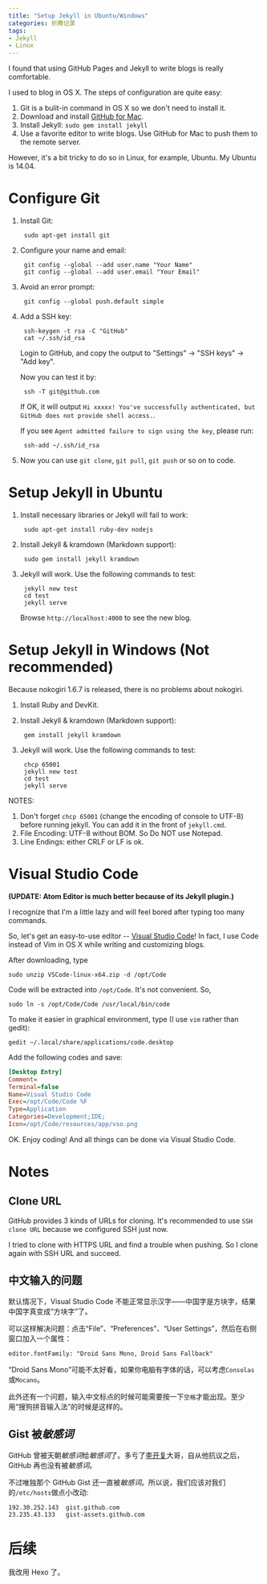 ```yaml
---
title: "Setup Jekyll in Ubuntu/Windows"
categories: 折腾记录
tags:
- Jekyll
- Linux
---
```

I found that using GitHub Pages and Jekyll to write blogs is really comfortable.

I used to blog in OS X. The steps of configuration are quite easy:

1. Git is a bulit-in command in OS X so we don't need to install it.
2. Download and install [GitHub for Mac](https://mac.github.com).
3. Install Jekyll: `sudo gem install jekyll`
4. Use a favorite editor to write blogs. Use GitHub for Mac to push them to the remote server.

However, it's a bit tricky to do so in Linux, for example, Ubuntu. My Ubuntu is 14.04.

# Configure Git

1. Install Git:

		sudo apt-get install git

2. Configure your name and email:

		git config --global --add user.name "Your Name"
		git config --global --add user.email "Your Email"

3. Avoid an error prompt:

		git config --global push.default simple

4. Add a SSH key:

		ssh-keygen -t rsa -C "GitHub"
		cat ~/.ssh/id_rsa

	Login to GitHub, and copy the output to "Settings" -> "SSH keys" -> "Add key".

	Now you can test it by:

		ssh -T git@github.com

	If OK, it will output `Hi xxxxx! You've successfully authenticated, but GitHub does not provide shell access.`.

	If you see `Agent admitted failure to sign using the key`, please run:

		ssh-add ~/.ssh/id_rsa

5. Now you can use `git clone`, `git pull`, `git push` or so on to code.

# Setup Jekyll in Ubuntu

1. Install necessary libraries or Jekyll will fail to work:

		sudo apt-get install ruby-dev nodejs

2. Install Jekyll & kramdown (Markdown support):

		sudo gem install jekyll kramdown

3. Jekyll will work. Use the following commands to test:

		jekyll new test
		cd test
		jekyll serve

	Browse `http://localhost:4000` to see the new blog.

# Setup Jekyll in Windows (Not recommended)

Because nokogiri 1.6.7 is released, there is no problems about nokogiri.

1. Install Ruby and DevKit.
2. Install Jekyll & kramdown (Markdown support):

		gem install jekyll kramdown

3. Jekyll will work. Use the following commands to test:

		chcp 65001
		jekyll new test
		cd test
		jekyll serve

NOTES:

1. Don't forget `chcp 65001` (change the encoding of console to UTF-8) before running jekyll. You can add it in the front of `jekyll.cmd`.
2. File Encoding: UTF-8 without BOM. So Do NOT use Notepad.
3. Line Endings: either CRLF or LF is ok.

# Visual Studio Code

**(UPDATE: Atom Editor is much better because of its Jekyll plugin.)**

I recognize that I'm a little lazy and will feel bored after typing too many commands.

So, let's get an easy-to-use editor -- [Visual Studio Code](https://code.visualstudio.com)! In fact, I use Code instead of Vim in OS X while writing and customizing blogs.

After downloading, type

	sudo unzip VSCode-linux-x64.zip -d /opt/Code

Code will be extracted into `/opt/Code`. It's not convenient. So,

	sudo ln -s /opt/Code/Code /usr/local/bin/code

To make it easier in graphical environment, type (I use `vim` rather than gedit):

	gedit ~/.local/share/applications/code.desktop

Add the following codes and save:

```ini
[Desktop Entry]
Comment=
Terminal=false
Name=Visual Studio Code
Exec=/opt/Code/Code %F
Type=Application
Categories=Development;IDE;
Icon=/opt/Code/resources/app/vso.png
```

OK. Enjoy coding! And all things can be done via Visual Studio Code.

# Notes

## Clone URL

GitHub provides 3 kinds of URLs for cloning. It's recommended to use `SSH clone URL` because we configured SSH just now.

I tried to clone with HTTPS URL and find a trouble when pushing. So I clone again with SSH URL and succeed.

## 中文输入的问题

默认情况下，Visual Studio Code 不能正常显示汉字——中国字是方块字，结果中国字真变成“方块字”了。

可以这样解决问题：点击“File”、“Preferences”、“User Settings”，然后在右侧窗口加入一个属性：

	editor.fontFamily: "Droid Sans Mono, Droid Sans Fallback"

“Droid Sans Mono”可能不太好看，如果你电脑有字体的话，可以考虑`Consolas`或`Mocano`。

此外还有一个问题，输入中文标点的时候可能需要按一下`空格`才能出现。至少用“搜狗拼音输入法”的时候是这样的。

## Gist 被*敏感词*

GitHub 曾被天朝*敏感词*给*敏感词*了。多亏了[李开复](http://weibo.com/kaifulee?stat_date=201301&page=4)大哥，自从他抗议之后，GitHub 再也没有被*敏感词*。

不过唯独那个 GitHub Gist 还一直被*敏感词*。所以说，我们应该对我们的`/etc/hosts`做点小改动:

	192.30.252.143	gist.github.com
	23.235.43.133	gist-assets.github.com

# 后续
我改用 Hexo 了。
